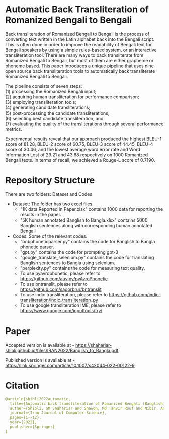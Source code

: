 # Automatic Back Transliteration of Romanized Bengali to Bengali
 
 Back transliteration of Romanized Bengali to Bengali is the process of converting text written in the Latin alphabet 
 back into the Bengali script. This is often done in order to improve the readability of Bengali text for Bengali speakers 
 by using a simple rules-based system, or an interactive transliteration tool. There are many ways to back transliterate 
 from Romanized Bengali to Bengali, but most of them are either grapheme or phoneme based. This paper introduces a unique 
 pipeline that uses nine open source back transliteration tools to automatically back transliterate Romanized Bengali to 
 Bengali. 
 
 The pipeline consists of seven steps:<br/>
 (1) processing the Romanized Bengali input; <br/> 
 (2) acquiring human transliteration for performance comparison; <br/> 
 (3) employing transliteration tools; <br/> 
 (4) generating candidate transliterations; <br/> 
 (5) post-processing the candidate transliterations; <br/>
 (6) selecting best candidate transliteration, and <br/> 
 (7) evaluating the quality of the transliterations through several performance metrics. 
 
 Experimental results reveal that our approach produced the highest 
 BLEU-1 score of 81.28, BLEU-2 score of 60.75, BLEU-3 score of 44.45, BLEU-4 score of 30.46, and the lowest average word error 
 rate and Word Information Lost of 29.21 and 43.68 respectively on 1000 Romanized Bengali texts. In terms of recall, we 
 achieved a Rouge-L score of 0.7190.

# Repository Structure

There are two folders: Dataset and Codes
+ Dataset: The folder has two excel files. 
	- "1K data Reported in Paper.xlsx" contains 1000 data for reporting the results in the paper.
	- "5K human annotated Banglish to Bangla.xlsx" contains 5000 Banglish sentences along with corresponding human annotated Bengali
+ Codes: Some of the relevant codes.
	- "bnbphoneticparser.py" contains the code for Banglish to Bangla phonetic parser.
	- "gpt.py" contains the code for prompting gpt-3
	- "google_translate_selenium.py" contains the code for translating Banglish sentences to Bangla using selenium.
	- "perplexity.py" contains the code for measuring text quality.
	- To use pyavrophonetic, please refer to https://github.com/auvipy/pyAvroPhonetic
	- To use bntranslit, please refer to https://github.com/sagorbrur/bntranslit
	- To use indic transliteration, please refer to https://github.com/indic-transliteration/indic_transliteration_py
	- To use google transliteration IME, please refer to https://www.google.com/inputtools/try/

# Paper

Accepted version is available at - https://shahariar-shibli.github.io/files/IRAN2022/Banglish_to_Bangla.pdf

Published version is available at - https://link.springer.com/article/10.1007/s42044-022-00122-9

# Citation
```yaml
@article{shibli2022automatic,
  title={Automatic back transliteration of Romanized Bengali (Banglish) to Bengali},
  author={Shibli, GM Shahariar and Shawon, Md Tanvir Rouf and Nibir, Anik Hassan and Miandad, Md Zabed and Mandal, Nibir Chandra},
  journal={Iran Journal of Computer Science},
  pages={1--12},
  year={2022},
  publisher={Springer}
}
```